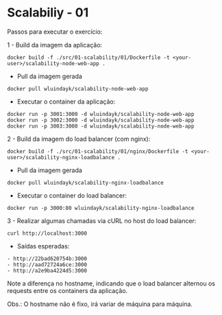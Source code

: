# Scalabiliy - 01

Passos para executar o exercício:

1 - Build da imagem da aplicação:
``` shell
docker build -f ./src/01-scalability/01/Dockerfile -t <your-user>/scalability-node-web-app .
```

* Pull da imagem gerada
``` shell
docker pull wluindayk/scalability-node-web-app
```

* Executar o container da aplicação:
``` shell
docker run -p 3001:3000 -d wluindayk/scalability-node-web-app
docker run -p 3002:3000 -d wluindayk/scalability-node-web-app
docker run -p 3003:3000 -d wluindayk/scalability-node-web-app
```

2 - Build da imagem do load balancer (com nginx):
``` shell
docker build -f ./src/01-scalability/01/nginx/Dockerfile -t <your-user>/scalability-nginx-loadbalance .
```

* Pull da imagem gerada
``` shell
docker pull wluindayk/scalability-nginx-loadbalance
```

* Executar o container do load balancer:
``` shell
docker run -p 3000:80 wluindayk/scalability-nginx-loadbalance
```

3 - Realizar algumas chamadas via cURL no host do load balancer:
``` shell
curl http://localhost:3000
```

* Saídas esperadas:
``` shell
- http://22bad620754b:3000
- http://aad72724a6ce:3000
- http://a2e9ba4224d5:3000
```
Note a diferença no hostname, indicando que o load balancer alternou os requests entre os containers da aplicação.

Obs.: O hostname não é fixo, irá variar de máquina para máquina.